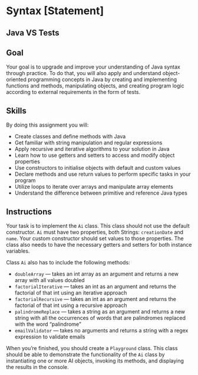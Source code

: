 # Syntax [Statement]

## Java VS Tests

## Goal

Your goal is to upgrade and improve your understanding of Java syntax through practice. To do that, you will also apply and understand object-oriented programming concepts in Java by creating and implementing functions and methods, manipulating objects, and creating program logic according to external requirements in the form of tests.

## Skills

By doing this assignment you will:

- Create classes and define methods with Java
- Get familiar with string manipulation and regular expressions
- Apply recursive and iterative algorithms to your solution in Java
- Learn how to use getters and setters to access and modify object properties
- Use constructors to initialise objects with default and custom values
- Declare methods and use return values to perform specific tasks in your program
- Utilize loops to iterate over arrays and manipulate array elements
- Understand the difference between primitive and reference Java types

## Instructions

Your task is to implement the `Ai` class. This class should not use the default constructor. `Ai` must have two properties, both Strings: `creationDate` and `name`. Your custom constructor should set values to those properties. The class also needs to have the necessary getters and setters for both instance variables.

Class `Ai` also has to include the following methods:

- `doubleArray` — takes an int array as an argument and returns a new array with all values doubled
- `factorialIterative` — takes an int as an argument and returns the factorial of that int using an iterative approach
- `factorialRecursive` — takes an int as an argument and returns the factorial of that int using a recursive approach
- `palindromeReplace` — takes a string as an argument and returns a new string with all the occurrences of words that are palindromes replaced with the word “palindrome”
- `emailValidator` — takes no arguments and returns a string with a regex expression to validate emails

When you’re finished, you should create a `Playground` class. This class should be able to demonstrate the functionality of the `Ai` class by instantiating one or more AI objects, invoking its methods, and displaying the results in the console.
